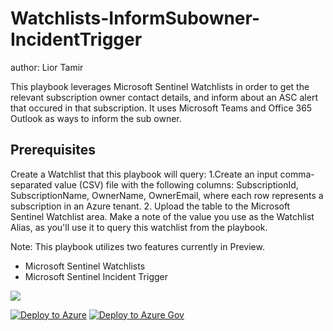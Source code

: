 # Watchlists-InformSubowner-IncidentTrigger
author: Lior Tamir

This playbook leverages Microsoft Sentinel Watchlists in order to get the relevant subscription owner contact details, and inform about an ASC alert that occured in that subscription.
It uses Microsoft Teams and Office 365 Outlook as ways to inform the sub owner.

## Prerequisites
Create a Watchlist that this playbook will query:
1.Create an input comma-separated value (CSV) file with the following columns: SubscriptionId, SubscriptionName, OwnerName, OwnerEmail, where each row represents a subscription in an Azure tenant.
2. Upload the table to the Microsoft Sentinel Watchlist area. Make a note of the value you use as the Watchlist Alias, as you'll use it to query this watchlist from the playbook.

Note: This playbook utilizes two features currently in Preview.
* Microsoft Sentinel Watchlists
* Microsoft Sentinel Incident Trigger

![](https://raw.githubusercontent.com/Azure/Azure-Sentinel/master/Solutions/Watchlists%20Utilities/Playbooks/Watchlist-InformSubowner-IncidentTrigger/images/designerView.png)

[![Deploy to Azure](https://aka.ms/deploytoazurebutton)](https://portal.azure.com/#create/Microsoft.Template/uri/https%3A%2F%2Fraw.githubusercontent.com%2FAzure%2FAzure-Sentinel%2Fmaster%2FSolutions%2FWatchlists%20Utilities%2FPlaybooks%2FWatchlist-InformSubowner-IncidentTrigger%2Fazuredeploy.json) [![Deploy to Azure Gov](https://aka.ms/deploytoazuregovbutton)](https://portal.azure.us/#create/Microsoft.Template/uri/https%3A%2F%2Fraw.githubusercontent.com%2FAzure%2FAzure-Sentinel%2Fmaster%2FSolutions%2FWatchlists%20Utilities%2FPlaybooks%2FWatchlist-InformSubowner-IncidentTrigger%2Fazuredeploy.json)
